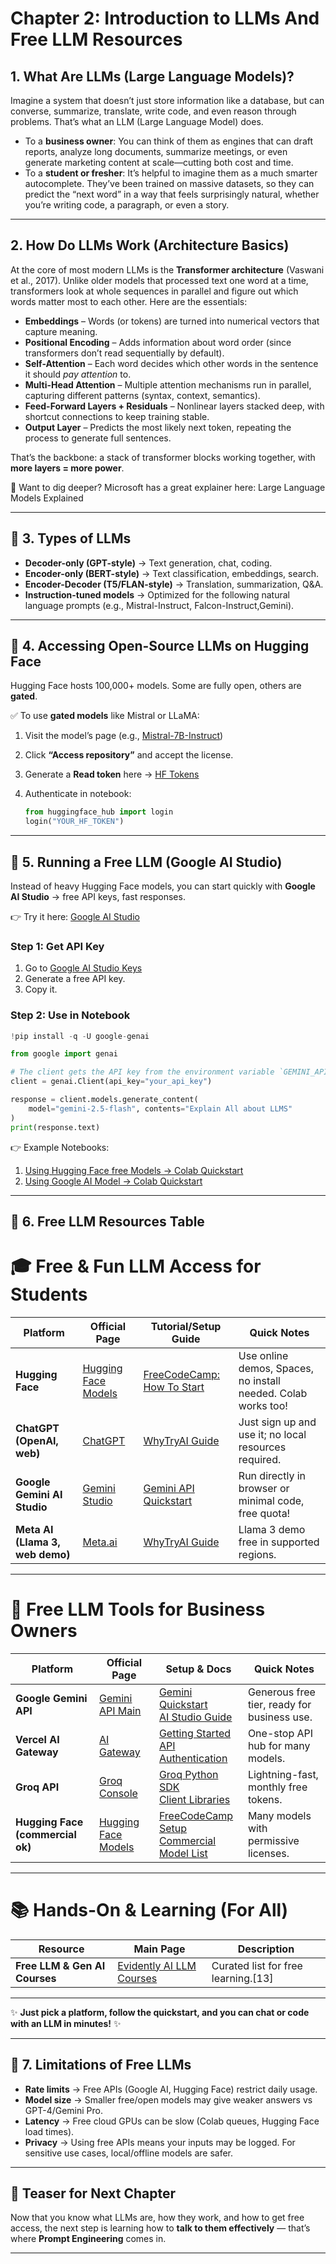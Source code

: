 

# Chapter 2: Introduction to LLMs And Free LLM Resources



##  1. What Are LLMs (Large Language Models)?

Imagine a system that doesn’t just store information like a database, but can converse, summarize, translate, write code, and even reason through problems. That’s what an LLM (Large Language Model) does.
* To a **business owner**: You can think of them as engines that can draft reports, analyze long documents, summarize meetings, or even generate marketing content at scale—cutting both cost and time.
* To a **student or fresher**: It’s helpful to imagine them as a much smarter autocomplete. They’ve been trained on massive datasets, so they can predict the “next word” in a way that feels surprisingly natural, whether you’re writing code, a paragraph, or even a story.

---

##  2. How Do LLMs Work (Architecture Basics)

At the core of most modern LLMs is the **Transformer architecture** (Vaswani et al., 2017). 
Unlike older models that processed text one word at a time, transformers look at whole sequences in parallel and figure out which words matter most to each other. Here are the essentials: 
- **Embeddings** – Words (or tokens) are turned into numerical vectors that capture meaning.
- **Positional Encoding** – Adds information about word order (since transformers don’t read sequentially by default).
- **Self-Attention** – Each word decides which other words in the sentence it should *pay attention* to.
- **Multi-Head Attention** – Multiple attention mechanisms run in parallel, capturing different patterns (syntax, context, semantics).
- **Feed-Forward Layers + Residuals** – Nonlinear layers stacked deep, with shortcut connections to keep training stable.
- **Output Layer** – Predicts the most likely next token, repeating the process to generate full sentences.

That’s the backbone: a stack of transformer blocks working together, with **more layers = more power**.

📖 Want to dig deeper? Microsoft has a great explainer here: Large Language Models Explained

---

## 🔹 3. Types of LLMs

* **Decoder-only (GPT-style)** → Text generation, chat, coding.
* **Encoder-only (BERT-style)** → Text classification, embeddings, search.
* **Encoder-Decoder (T5/FLAN-style)** → Translation, summarization, Q\&A.
* **Instruction-tuned models** → Optimized for the following natural language prompts (e.g., Mistral-Instruct, Falcon-Instruct,Gemini).

---

## 🔹 4. Accessing Open-Source LLMs on Hugging Face

Hugging Face hosts 100,000+ models. Some are fully open, others are **gated**.

✅ To use **gated models** like Mistral or LLaMA:

1. Visit the model’s page (e.g., [Mistral-7B-Instruct](https://huggingface.co/mistralai/Mistral-7B-Instruct-v0.1))
2. Click **“Access repository”** and accept the license.
3. Generate a **Read token** here → [HF Tokens](https://huggingface.co/settings/tokens)
4. Authenticate in notebook:

   ```python
   from huggingface_hub import login
   login("YOUR_HF_TOKEN")
   ```

---

## 🔹 5. Running a Free LLM (Google AI Studio)

Instead of heavy Hugging Face models, you can start quickly with **Google AI Studio** → free API keys, fast responses.

👉 Try it here: [Google AI Studio](https://aistudio.google.com/)

### **Step 1: Get API Key**

1. Go to [Google AI Studio Keys](https://aistudio.google.com/app/apikey)
2. Generate a free API key.
3. Copy it.

### **Step 2: Use in Notebook**

```python
!pip install -q -U google-genai

from google import genai

# The client gets the API key from the environment variable `GEMINI_API_KEY`.
client = genai.Client(api_key="your_api_key")

response = client.models.generate_content(
    model="gemini-2.5-flash", contents="Explain All about LLMS"
)
print(response.text)
```

👉 Example Notebooks: 
1) [Using Hugging Face free Models -> Colab Quickstart](https://colab.research.google.com/drive/1rOm-FZ1WoS60U8vJ97-DZGa_6z4-RzKd?usp=sharing)
1) [Using Google AI Model -> Colab Quickstart](https://colab.research.google.com/drive/1Sv1aD2MCNU06IiVoFWzcupFbp0EIN8-n?usp=sharing)

---

## 🔹 6. Free LLM Resources Table
# 🎓 Free & Fun LLM Access for Students

| Platform        | Official Page                                | Tutorial/Setup Guide                                      | Quick Notes                      |
|-----------------|---------------------------------------------|-----------------------------------------------------------|----------------------------------|
| **Hugging Face** | [Hugging Face Models](https://huggingface.co/models) | [FreeCodeCamp: How To Start](https://www.freecodecamp.org/news/get-started-with-hugging-face/) | Use online demos, Spaces, no install needed. Colab works too! |
| **ChatGPT (OpenAI, web)** | [ChatGPT](https://chat.openai.com) | [WhyTryAI Guide](https://www.whytryai.com/p/best-free-llms) | Just sign up and use it; no local resources required.|
| **Google Gemini AI Studio** | [Gemini Studio](https://ai.google.dev/gemini-api/) | [Gemini API Quickstart](https://ai.google.dev/gemini-api/docs/quickstart) | Run directly in browser or minimal code, free quota!  |
| **Meta AI (Llama 3, web demo)** | [Meta.ai](https://www.meta.ai) | [WhyTryAI Guide](https://www.whytryai.com/p/best-free-llms) | Llama 3 demo free in supported regions.  |


---

# 💼 Free LLM Tools for Business Owners

| Platform       | Official Page                                  | Setup & Docs                                              | Quick Notes                 |
|----------------|------------------------------------------------|-----------------------------------------------------------|-----------------------------|
| **Google Gemini API** | [Gemini API Main](https://ai.google.dev/gemini-api/) | [Gemini Quickstart](https://ai.google.dev/gemini-api/docs/quickstart) <br> [AI Studio Guide](https://ai.google.dev/gemini-api/docs/ai-studio-quickstart) | Generous free tier, ready for business use. |
| **Vercel AI Gateway** | [AI Gateway](https://vercel.com/ai/gateway) | [Getting Started](https://vercel.com/docs/ai-gateway/getting-started) <br> [API Authentication](https://vercel.com/docs/ai-gateway/authentication) | One-stop API hub for many models. |
| **Groq API** | [Groq Console](https://console.groq.com) | [Groq Python SDK](https://github.com/groq/groq-python) <br> [Client Libraries](https://console.groq.com/docs/libraries) | Lightning-fast, monthly free tokens. |
| **Hugging Face (commercial ok)** | [Hugging Face Models](https://huggingface.co/models) | [FreeCodeCamp Setup](https://www.freecodecamp.org/news/get-started-with-hugging-face/) <br> [Commercial Model List](https://github.com/eugeneyan/open-llms) | Many models with permissive licenses.|

---

# 📚 Hands-On & Learning (For All)

| Resource                  | Main Page                                                 | Description                          |
|---------------------------|----------------------------------------------------------|--------------------------------------|
| **Free LLM & Gen AI Courses** | [Evidently AI LLM Courses](https://www.evidentlyai.com/blog/llm-genai-courses) | Curated list for free learning.[13]  |

---

✨ **Just pick a platform, follow the quickstart, and you can chat or code with an LLM in minutes!** ✨



---

## 🔹 7. Limitations of Free LLMs

* **Rate limits** → Free APIs (Google AI, Hugging Face) restrict daily usage.
* **Model size** → Smaller free/open models may give weaker answers vs GPT-4/Gemini Pro.
* **Latency** → Free cloud GPUs can be slow (Colab queues, Hugging Face load times).
* **Privacy** → Using free APIs means your inputs may be logged. For sensitive use cases, local/offline models are safer.

---

## 📌 Teaser for Next Chapter

Now that you know what LLMs are, how they work, and how to get free access, the next step is learning how to **talk to them effectively** — that’s where **Prompt Engineering** comes in.

---
